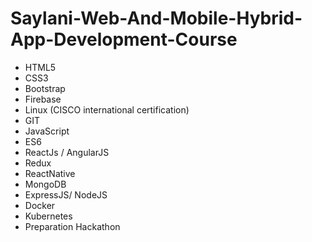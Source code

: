 # Saylani-Web-And-Mobile-Hybrid-App-Development-Course
* HTML5
* CSS3
* Bootstrap
* Firebase
* Linux (CISCO international certification)
* GIT
* JavaScript
* ES6
* ReactJs / AngularJS
* Redux
* ReactNative
* MongoDB
* ExpressJS/ NodeJS
* Docker
* Kubernetes
* Preparation Hackathon
